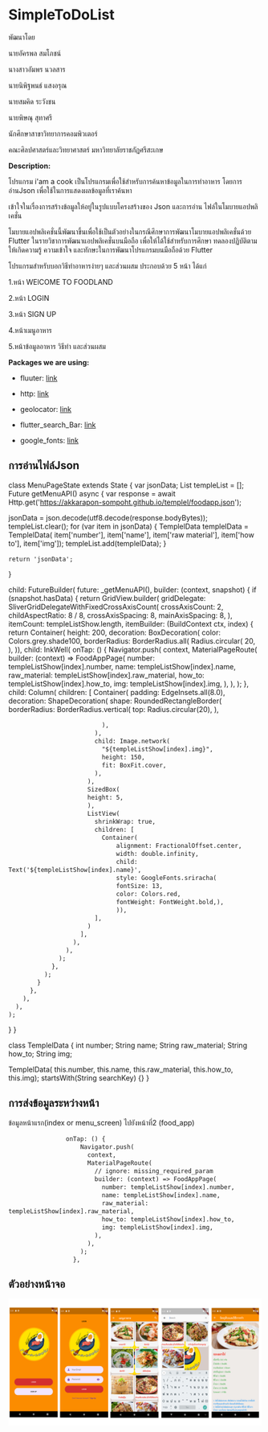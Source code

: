# SimpleToDoList
พัฒนาโดย

นายอัครพล สมโภชน์

นางสาวอัมพร นวลสาร

นายนิพิฐพนธ์ แสงอรุณ

นายสมคิด ระวังชน

นายพิษณุ สุทาศรี

นักศึกษาสาขาวิทยาการคอมพิวเตอร์

คณะศิลปศาสตร์และวิทยาศาสตร์ มหาวิทยาลัยราชภัฏศรีสะเกษ

**Description:**

โปรแกรม i'am a cook เป็นโปรแกรมเพื่อใช้สำหรับการค้นหาข้อมูลในการทำอาหาร โดยการอ่านJson เพื่อใช้ในการแสดงผลข้อมูลที่เราค้นหา

เข้าใจในเรื่องการสร้างข้อมูลให้อยู่ในรูปแบบโครงสร้างของ Json และการอ่าน ไฟล์ในโมบายแอปพลิเคชั่น

โมบายแอปพลิเคชั่นนี้พัฒนาขึ้นเพื่อใช้เป็นตัวอย่างในกรณีศึกษาการพัฒนาโมบายแอปพลิเคชั่นด้วย Flutter ในรายวิชาการพัฒนาแอปพลิเคชั่นบนมือถือ เพื่อให้ได้ใช้สำหรับการศึกษา ทดลองปฏิบัติตาม ให้เกิดความรู้ ความเข้าใจ และทักษะในการพัฒนาโปรแกรมบนมือถือด้วย Flutter

โปรแกรมสำหรับบอกวิธีทำอาหารง่ายๆ และส่วนผสม ประกอบด้วย 5 หน้า ได้แก่

1.หน้า WElCOME TO FOODLAND

2.หน้า LOGIN

3.หน้า SIGN UP

4.หน้าเมนูอาหาร

5.หน้าข้อมูลอาหาร วิธีทำ และส่วนผสม

**Packages we are using:**

- fluuter: [link](https://pub.dev/packages/flutter_svg)

- http: [link](https://pub.dev/packages/http)

- geolocator: [link](https://pub.dev/packages/geolocator)

- flutter_search_Bar: [link](https://pub.dev/packages/flutter_search_bar)

- google_fonts: [link](https://pub.dev/packages/google_fonts)


## การอ่านไฟล์Json

class MenuPageState extends State<MenuPage> {
var jsonData;
List<TemplelData> templeList = [];
Future<String> getMenuAPI() async {
    var response = await Http.get('https://akkarapon-sompoht.github.io/templel/foodapp.json');


 jsonData = json.decode(utf8.decode(response.bodyBytes));
    templeList.clear();
    for (var item in jsonData) {
      TemplelData templelData = TemplelData(
          item['number'], 
          item['name'],
          item['raw material'], 
          item['how to'], 
          item['img']);
      templeList.add(templelData);
    }

    return 'jsonData';

  }

  child: FutureBuilder(
          future: _getMenuAPI(),
          builder: (context, snapshot) {
            if (snapshot.hasData) {
              return GridView.builder(
                gridDelegate: SliverGridDelegateWithFixedCrossAxisCount(
                  crossAxisCount: 2,
                  childAspectRatio: 8 / 8,
                  crossAxisSpacing: 8,
                  mainAxisSpacing: 8,
                ),
                itemCount: templeListShow.length,
                itemBuilder: (BuildContext ctx, index) {
                  return Container(
                    height: 200,
                    decoration: BoxDecoration(
                        color: Colors.grey.shade100,
                        borderRadius: BorderRadius.all(
                          Radius.circular(
                            20,
                          ),
                        )),
                    child: InkWell(
                      onTap: () {
                        Navigator.push(
                          context,
                          MaterialPageRoute(
                            builder: (context) => FoodAppPage(
                              number: templeListShow[index].number,
                              name: templeListShow[index].name,
                              raw_material: templeListShow[index].raw_material,
                              how_to: templeListShow[index].how_to,
                              img: templeListShow[index].img,
                            ),
                          ),
                        );
                      },
                      child: Column(
                        children: [
                          Container(
                            padding: EdgeInsets.all(8.0),
                            decoration: ShapeDecoration(
                              shape: RoundedRectangleBorder(
                                borderRadius: BorderRadius.vertical(
                                  top: Radius.circular(20),
                                ),
                                
                              ),
                            ),
                            child: Image.network(
                              "${templeListShow[index].img}",
                              height: 150,
                              fit: BoxFit.cover,
                            ),
                          ),
                          SizedBox(
                          height: 5,
                          ),
                          ListView(
                            shrinkWrap: true,
                            children: [
                              Container(
                                  alignment: FractionalOffset.center,
                                  width: double.infinity,
                                  child: Text('${templeListShow[index].name}',
                                  style: GoogleFonts.sriracha(
                                  fontSize: 13,
                                  color: Colors.red, 
                                  fontWeight: FontWeight.bold,),
                                  )),
                            ],
                          )
                        ],
                      ),
                    ),
                  );
                },
              );
            }
          },
        ),
      ),
    );
  }
}

class TemplelData {
  int number;
  String name;
  String raw_material;
  String how_to;
  String img;

  TemplelData(
this.number, 
this.name, 
this.raw_material, 
this.how_to, 
this.img);
  startsWith(String searchKey) {}
}


## การส่งข้อมูลระหว่างหน้า

ข้อมูลหน้าแรก(index or menu_screen) ไปยังหน้าที่2 (food_app)

                    onTap: () {
                        Navigator.push(
                          context,
                          MaterialPageRoute(
                            // ignore: missing_required_param
                            builder: (context) => FoodAppPage(
                              number: templeListShow[index].number,
                              name: templeListShow[index].name,
                              raw_material: templeListShow[index].raw_material,
                              how_to: templeListShow[index].how_to,
                              img: templeListShow[index].img,
                            ),
                          ),
                        );
                      },

## ตัวอย่างหน้าจอ

![img](./img.jpg)